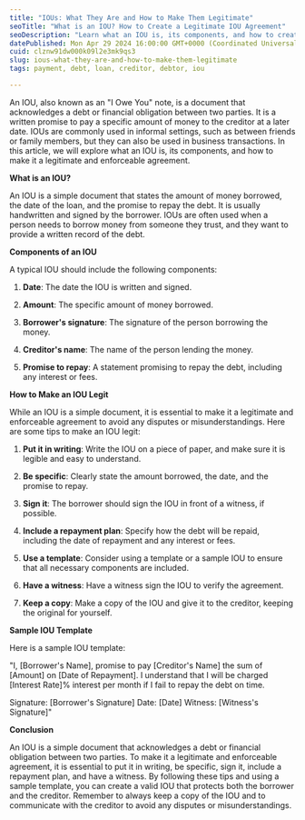```yaml
---
title: "IOUs: What They Are and How to Make Them Legitimate"
seoTitle: "What is an IOU? How to Create a Legitimate IOU Agreement"
seoDescription: "Learn what an IOU is, its components, and how to create a legitimate IOU agreement for personal or business use. Get a free IOU template and understand how "
datePublished: Mon Apr 29 2024 16:00:00 GMT+0000 (Coordinated Universal Time)
cuid: clznw91dw000k09l2e3mk9qs3
slug: ious-what-they-are-and-how-to-make-them-legitimate
tags: payment, debt, loan, creditor, debtor, iou

---
```


An IOU, also known as an "I Owe You" note, is a document that acknowledges a debt or financial obligation between two parties. It is a written promise to pay a specific amount of money to the creditor at a later date. IOUs are commonly used in informal settings, such as between friends or family members, but they can also be used in business transactions. In this article, we will explore what an IOU is, its components, and how to make it a legitimate and enforceable agreement.

**What is an IOU?**

An IOU is a simple document that states the amount of money borrowed, the date of the loan, and the promise to repay the debt. It is usually handwritten and signed by the borrower. IOUs are often used when a person needs to borrow money from someone they trust, and they want to provide a written record of the debt.

**Components of an IOU**

A typical IOU should include the following components:

1. **Date**: The date the IOU is written and signed.
    
2. **Amount**: The specific amount of money borrowed.
    
3. **Borrower's signature**: The signature of the person borrowing the money.
    
4. **Creditor's name**: The name of the person lending the money.
    
5. **Promise to repay**: A statement promising to repay the debt, including any interest or fees.
    

**How to Make an IOU Legit**

While an IOU is a simple document, it is essential to make it a legitimate and enforceable agreement to avoid any disputes or misunderstandings. Here are some tips to make an IOU legit:

1. **Put it in writing**: Write the IOU on a piece of paper, and make sure it is legible and easy to understand.
    
2. **Be specific**: Clearly state the amount borrowed, the date, and the promise to repay.
    
3. **Sign it**: The borrower should sign the IOU in front of a witness, if possible.
    
4. **Include a repayment plan**: Specify how the debt will be repaid, including the date of repayment and any interest or fees.
    
5. **Use a template**: Consider using a template or a sample IOU to ensure that all necessary components are included.
    
6. **Have a witness**: Have a witness sign the IOU to verify the agreement.
    
7. **Keep a copy**: Make a copy of the IOU and give it to the creditor, keeping the original for yourself.
    

**Sample IOU Template**

Here is a sample IOU template:

"I, \[Borrower's Name\], promise to pay \[Creditor's Name\] the sum of \[Amount\] on \[Date of Repayment\]. I understand that I will be charged \[Interest Rate\]% interest per month if I fail to repay the debt on time.

Signature: \[Borrower's Signature\] Date: \[Date\] Witness: \[Witness's Signature\]"

**Conclusion**

An IOU is a simple document that acknowledges a debt or financial obligation between two parties. To make it a legitimate and enforceable agreement, it is essential to put it in writing, be specific, sign it, include a repayment plan, and have a witness. By following these tips and using a sample template, you can create a valid IOU that protects both the borrower and the creditor. Remember to always keep a copy of the IOU and to communicate with the creditor to avoid any disputes or misunderstandings.